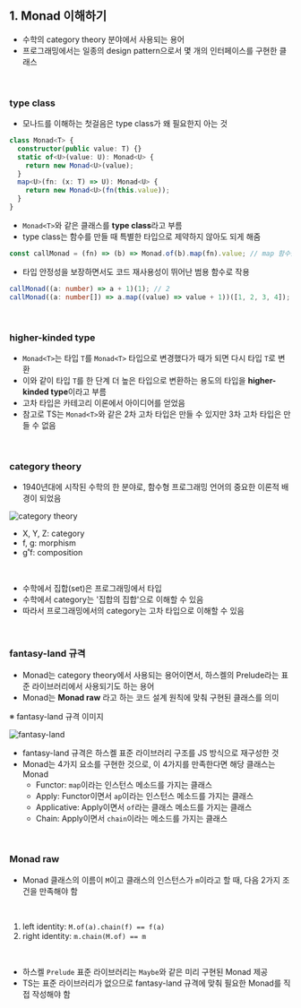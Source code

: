 ## 1. Monad 이해하기

- 수학의 category theory 분야에서 사용되는 용어
- 프로그래밍에서는 일종의 design pattern으로서 몇 개의 인터페이스를 구현한 클래스

<br>

### type class

- 모나드를 이해하는 첫걸음은 type class가 왜 필요한지 아는 것

```ts
class Monad<T> {
  constructor(public value: T) {}
  static of<U>(value: U): Monad<U> {
    return new Monad<U>(value);
  }
  map<U>(fn: (x: T) => U): Monad<U> {
    return new Monad<U>(fn(this.value));
  }
}
```

- `Monad<T>`와 같은 클래스를 **type class**라고 부름
- type class는 함수를 만들 때 특별한 타입으로 제약하지 않아도 되게 해줌

```ts
const callMonad = (fn) => (b) => Monad.of(b).map(fn).value; // map 함수를 적용할 수 있다는 것이 이미 보장되어 있음
```

- 타입 안정성을 보장하면서도 코드 재사용성이 뛰어난 범용 함수로 작용

```ts
callMonad((a: number) => a + 1)(1); // 2
callMonad((a: number[]) => a.map((value) => value + 1))([1, 2, 3, 4]); // [2, 3, 4, 5]
```

<br>

### higher-kinded type

- `Monad<T>`는 타입 `T`를 `Monad<T>` 타입으로 변경했다가 때가 되면 다시 타입 `T`로 변환
- 이와 같이 타입 `T`를 한 단계 더 높은 타입으로 변환하는 용도의 타입을 **higher-kinded type**이라고 부름
- 고차 타입은 카테고리 이론에서 아이디어를 얻었음
- 참고로 TS는 `Monad<T>`와 같은 2차 고차 타입은 만들 수 있지만 3차 고차 타입은 만들 수 없음

<br>

### category theory

- 1940년대에 시작된 수학의 한 분야로, 함수형 프로그래밍 언어의 중요한 이론적 배경이 되었음

![category theory](https://user-images.githubusercontent.com/75058239/193435539-1217ed05-5ed7-4bc7-b320-a593b04e6ef7.png)

- X, Y, Z: category
- f, g: morphism
- g˚f: composition

<br>

- 수학에서 집합(set)은 프로그래밍에서 타입
- 수학에서 category는 '집합의 집합'으로 이해할 수 있음
- 따라서 프로그래밍에서의 category는 고차 타입으로 이해할 수 있음

<br>

### fantasy-land 규격

- Monad는 category theory에서 사용되는 용어이면서, 하스켈의 Prelude라는 표준 라이브러리에서 사용되기도 하는 용어
- Monad는 **Monad raw** 라고 하는 코드 설계 원칙에 맞춰 구현된 클래스를 의미

※ fantasy-land 규격 이미지

![fantasy-land](https://user-images.githubusercontent.com/75058239/193435548-502fbf09-b89d-4ffb-bc67-3beb059e4abb.png)

- fantasy-land 규격은 하스켈 표준 라이브러리 구조를 JS 방식으로 재구성한 것
- Monad는 4가지 요소를 구현한 것으로, 이 4가지를 만족한다면 해당 클래스는 Monad
  - Functor: `map`이라는 인스턴스 메소드를 가지는 클래스
  - Apply: Functor이면서 `ap`이라는 인스턴스 메소드를 가지는 클래스
  - Applicative: Apply이면서 `of`라는 클래스 메소드를 가지는 클래스
  - Chain: Apply이면서 `chain`이라는 메소드를 가지는 클래스

<br>

### Monad raw

- Monad 클래스의 이름이 `M`이고 클래스의 인스턴스가 `m`이라고 할 때, 다음 2가지 조건을 만족해야 함

<br>

1. left identity: `M.of(a).chain(f) == f(a)`
2. right identity: `m.chain(M.of) == m`

<br>

- 하스켈 `Prelude` 표준 라이브러리는 `Maybe`와 같은 미리 구현된 Monad 제공
- TS는 표준 라이브러리가 없으므로 fantasy-land 규격에 맞춰 필요한 Monad를 직접 작성해야 함
